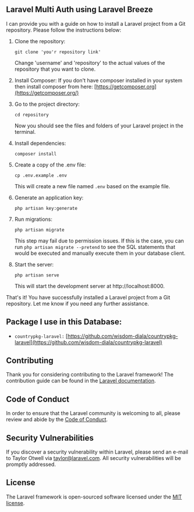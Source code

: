 ## Laravel Multi Auth using Laravel Breeze

I can provide you with a guide on how to install a Laravel project from a Git repository. Please follow the instructions below:

1. Clone the repository:
   ```
   git clone 'you'r repository link'
   ```
   Change 'username' and 'repository' to the actual values of the repository that you want to clone.
   
2. Install Composer:
   If you don't have composer installed in your system then install composer from here: [https://getcomposer.org](https://getcomposer.org/)

3. Go to the project directory:
   ```
   cd repository
   ```
   Now you should see the files and folders of your Laravel project in the terminal.

4. Install dependencies:
   ```
   composer install
   ```

5. Create a copy of the .env file:
   ```
   cp .env.example .env
   ```
   This will create a new file named `.env` based on the example file. 

6. Generate an application key:
   ```
   php artisan key:generate
   ```
7. Run migrations:
   ```
   php artisan migrate
   ```
   This step may fail due to permission issues. If this is the case, you can run `php artisan migrate --pretend` to see the SQL statements that would be executed and manually execute them in your database client.

8. Start the server:
   ```
   php artisan serve
   ```
   This will start the development server at http://localhost:8000.

That's it! You have successfully installed a Laravel project from a Git repository. Let me know if you need any further assistance.


## Package I use in this Database:

- `countrypkg-laravel:` [https://github.com/wisdom-diala/countrypkg-laravel](https://github.com/wisdom-diala/countrypkg-laravel)

## Contributing

Thank you for considering contributing to the Laravel framework! The contribution guide can be found in the [Laravel documentation](https://laravel.com/docs/contributions).

## Code of Conduct

In order to ensure that the Laravel community is welcoming to all, please review and abide by the [Code of Conduct](https://laravel.com/docs/contributions#code-of-conduct).

## Security Vulnerabilities

If you discover a security vulnerability within Laravel, please send an e-mail to Taylor Otwell via [taylor@laravel.com](mailto:taylor@laravel.com). All security vulnerabilities will be promptly addressed.

## License

The Laravel framework is open-sourced software licensed under the [MIT license](https://opensource.org/licenses/MIT).
